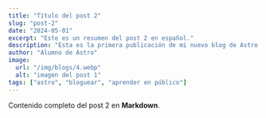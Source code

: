 ```yaml
---
title: "Título del post 2"
slug: "post-2"
date: "2024-05-01"
excerpt: "Este es un resumen del post 2 en español."
description: "Esta es la primera publicación de mi nuevo blog de Astro."
author: "Alumno de Astro"
image:
  url: "/img/blogs/4.webp"
  alt: "imagen del post 1"
tags: ["astro", "bloguear", "aprender en público"]
---
```


Contenido completo del post 2 en **Markdown**.
